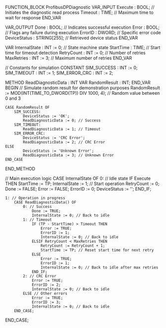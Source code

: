 FUNCTION_BLOCK ProfibusDPDiagnostic
VAR_INPUT
    Execute : BOOL; // Initiates the diagnostic read process
    Timeout : TIME; // Maximum time to wait for response
END_VAR

VAR_OUTPUT
    Done : BOOL; // Indicates successful execution
    Error : BOOL; // Flags any failure during execution
    ErrorID : DWORD; // Specific error code
    DeviceStatus : STRING[255]; // Retrieved device status
END_VAR

VAR
    InternalState : INT := 0; // State machine state
    StartTime : TIME; // Start time for timeout detection
    RetryCount : INT := 0; // Number of retries
    MaxRetries : INT := 3; // Maximum number of retries
END_VAR

// Constants for simulation
CONSTANT
    SIM_SUCCESS : INT := 0;
    SIM_TIMEOUT : INT := 1;
    SIM_ERROR_CRC : INT := 2;

METHOD ReadDiagnosticData : INT
VAR
    RandomResult : INT;
END_VAR
BEGIN
    // Simulate random result for demonstration purposes
    RandomResult := MOD(INT(TIME_TO_DWORD(TP)) DIV 1000, 4); // Random value between 0 and 3

    CASE RandomResult OF
        SIM_SUCCESS:
            DeviceStatus := 'OK';
            ReadDiagnosticData := 0; // Success
        SIM_TIMEOUT:
            ReadDiagnosticData := 1; // Timeout
        SIM_ERROR_CRC:
            DeviceStatus := 'CRC Error';
            ReadDiagnosticData := 2; // CRC Error
    ELSE
            DeviceStatus := 'Unknown Error';
            ReadDiagnosticData := 3; // Unknown Error
    END_CASE
END_METHOD

// Main execution logic
CASE InternalState OF
    0: // Idle state
        IF Execute THEN
            StartTime := TP;
            InternalState := 1; // Start operation
            RetryCount := 0;
            Done := FALSE;
            Error := FALSE;
            ErrorID := 0;
            DeviceStatus := '';
        END_IF;

    1: // Operation in progress
        CASE ReadDiagnosticData() OF
            0: // Success
                Done := TRUE;
                InternalState := 0; // Back to idle
            1: // Timeout
                IF (TP - StartTime) > Timeout THEN
                    Error := TRUE;
                    ErrorID := 1;
                    InternalState := 0; // Back to idle
                ELSIF RetryCount < MaxRetries THEN
                    RetryCount := RetryCount + 1;
                    StartTime := TP; // Reset start time for next retry
                ELSE
                    Error := TRUE;
                    ErrorID := 1;
                    InternalState := 0; // Back to idle after max retries
                END_IF;
            2: // CRC Error
                Error := TRUE;
                ErrorID := 2;
                InternalState := 0; // Back to idle
            ELSE // Other errors
                Error := TRUE;
                ErrorID := 3;
                InternalState := 0; // Back to idle
        END_CASE;

END_CASE;



